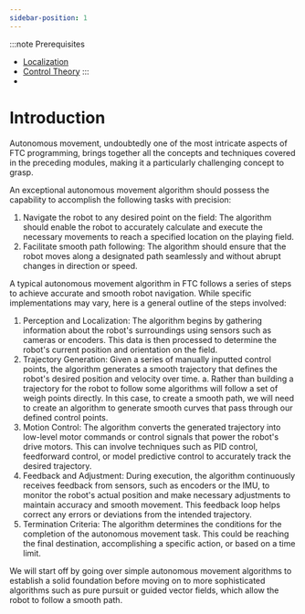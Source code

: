 ```yaml
---
sidebar-position: 1
---
```

:::note Prerequisites
* [Localization](../odo/What%20is%20Localization.md)
* [Control Theory](../category/control-theory)
:::
* 
# Introduction

Autonomous movement, undoubtedly one of the most intricate aspects of FTC programming, brings together all the concepts and techniques covered in the preceding modules, making it a particularly challenging concept to grasp.

An exceptional autonomous movement algorithm should possess the capability to accomplish the following tasks with precision:

1. Navigate the robot to any desired point on the field: The algorithm should enable the robot to accurately calculate and execute the necessary movements to reach a specified location on the playing field.
2. Facilitate smooth path following: The algorithm should ensure that the robot moves along a designated path seamlessly and without abrupt changes in direction or speed.

A typical autonomous movement algorithm in FTC follows a series of steps to achieve accurate and smooth robot navigation. While specific implementations may vary, here is a general outline of the steps involved:

1. Perception and Localization: The algorithm begins by gathering information about the robot's surroundings using sensors such as cameras or encoders. This data is then processed to determine the robot's current position and orientation on the field.
2. Trajectory Generation: Given a series of manually inputted control points, the algorithm generates a smooth trajectory that defines the robot's desired position and velocity over time.
    a.   Rather than building a trajectory for the robot to follow some algorithms will follow a set of weigh points directly. In this case, to create a smooth path, we will need to create an algorithm to generate smooth curves that pass through our defined control points. 
3. Motion Control: The algorithm converts the generated trajectory into low-level motor commands or control signals that power the robot's drive motors. This can involve techniques such as PID control, feedforward control, or model predictive control to accurately track the desired trajectory.
4. Feedback and Adjustment: During execution, the algorithm continuously receives feedback from sensors, such as encoders or the IMU, to monitor the robot's actual position and make necessary adjustments to maintain accuracy and smooth movement. This feedback loop helps correct any errors or deviations from the intended trajectory.
5. Termination Criteria: The algorithm determines the conditions for the completion of the autonomous movement task. This could be reaching the final destination, accomplishing a specific action, or based on a time limit.

We will start off by going over simple autonomous movement algorithms to establish a solid foundation before moving on to more sophisticated algorithms such as pure pursuit or guided vector fields, which allow the robot to follow a smooth path. 


